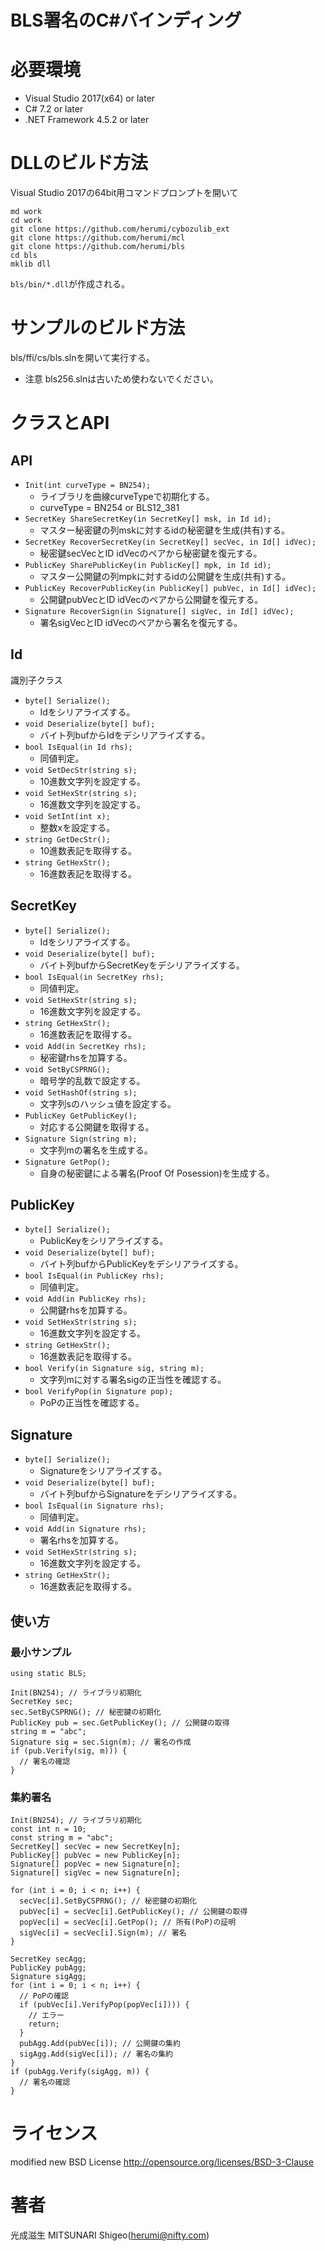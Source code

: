 # BLS署名のC#バインディング

# 必要環境

* Visual Studio 2017(x64) or later
* C# 7.2 or later
* .NET Framework 4.5.2 or later

# DLLのビルド方法

Visual Studio 2017の64bit用コマンドプロンプトを開いて
```
md work
cd work
git clone https://github.com/herumi/cybozulib_ext
git clone https://github.com/herumi/mcl
git clone https://github.com/herumi/bls
cd bls
mklib dll
```
`bls/bin/*.dll`が作成される。

# サンプルのビルド方法

bls/ffi/cs/bls.slnを開いて実行する。

* 注意 bls256.slnは古いため使わないでください。

# クラスとAPI

## API

* `Init(int curveType = BN254);`
    * ライブラリを曲線curveTypeで初期化する。
    * curveType = BN254 or BLS12_381
* `SecretKey ShareSecretKey(in SecretKey[] msk, in Id id);`
    * マスター秘密鍵の列mskに対するidの秘密鍵を生成(共有)する。
* `SecretKey RecoverSecretKey(in SecretKey[] secVec, in Id[] idVec);`
    * 秘密鍵secVecとID idVecのペアから秘密鍵を復元する。
* `PublicKey SharePublicKey(in PublicKey[] mpk, in Id id);`
    * マスター公開鍵の列mpkに対するidの公開鍵を生成(共有)する。
* `PublicKey RecoverPublicKey(in PublicKey[] pubVec, in Id[] idVec);`
    * 公開鍵pubVecとID idVecのペアから公開鍵を復元する。
* `Signature RecoverSign(in Signature[] sigVec, in Id[] idVec);`
    * 署名sigVecとID idVecのペアから署名を復元する。

## Id

識別子クラス

* `byte[] Serialize();`
    * Idをシリアライズする。
* `void Deserialize(byte[] buf);`
    * バイト列bufからIdをデシリアライズする。
* `bool IsEqual(in Id rhs);`
    * 同値判定。
* `void SetDecStr(string s);`
    * 10進数文字列を設定する。
* `void SetHexStr(string s);`
    * 16進数文字列を設定する。
* `void SetInt(int x);`
    * 整数xを設定する。
* `string GetDecStr();`
    * 10進数表記を取得する。
* `string GetHexStr();`
    * 16進数表記を取得する。

## SecretKey

* `byte[] Serialize();`
    * Idをシリアライズする。
* `void Deserialize(byte[] buf);`
    * バイト列bufからSecretKeyをデシリアライズする。
* `bool IsEqual(in SecretKey rhs);`
    * 同値判定。
* `void SetHexStr(string s);`
    * 16進数文字列を設定する。
* `string GetHexStr();`
    * 16進数表記を取得する。
* `void Add(in SecretKey rhs);`
    * 秘密鍵rhsを加算する。
* `void SetByCSPRNG();`
    * 暗号学的乱数で設定する。
* `void SetHashOf(string s);`
    * 文字列sのハッシュ値を設定する。
* `PublicKey GetPublicKey();`
    * 対応する公開鍵を取得する。
* `Signature Sign(string m);`
    * 文字列mの署名を生成する。
* `Signature GetPop();`
    * 自身の秘密鍵による署名(Proof Of Posession)を生成する。

## PublicKey

* `byte[] Serialize();`
    * PublicKeyをシリアライズする。
* `void Deserialize(byte[] buf);`
    * バイト列bufからPublicKeyをデシリアライズする。
* `bool IsEqual(in PublicKey rhs);`
    * 同値判定。
* `void Add(in PublicKey rhs);`
    * 公開鍵rhsを加算する。
* `void SetHexStr(string s);`
    * 16進数文字列を設定する。
* `string GetHexStr();`
    * 16進数表記を取得する。
* `bool Verify(in Signature sig, string m);`
    * 文字列mに対する署名sigの正当性を確認する。
* `bool VerifyPop(in Signature pop);`
    * PoPの正当性を確認する。

## Signature

* `byte[] Serialize();`
    * Signatureをシリアライズする。
* `void Deserialize(byte[] buf);`
    * バイト列bufからSignatureをデシリアライズする。
* `bool IsEqual(in Signature rhs);`
    * 同値判定。
* `void Add(in Signature rhs);`
    * 署名rhsを加算する。
* `void SetHexStr(string s);`
    * 16進数文字列を設定する。
* `string GetHexStr();`
    * 16進数表記を取得する。

## 使い方

### 最小サンプル

```
using static BLS;

Init(BN254); // ライブラリ初期化
SecretKey sec;
sec.SetByCSPRNG(); // 秘密鍵の初期化
PublicKey pub = sec.GetPublicKey(); // 公開鍵の取得
string m = "abc";
Signature sig = sec.Sign(m); // 署名の作成
if (pub.Verify(sig, m))) {
  // 署名の確認
}
```

### 集約署名
```
Init(BN254); // ライブラリ初期化
const int n = 10;
const string m = "abc";
SecretKey[] secVec = new SecretKey[n];
PublicKey[] pubVec = new PublicKey[n];
Signature[] popVec = new Signature[n];
Signature[] sigVec = new Signature[n];

for (int i = 0; i < n; i++) {
  secVec[i].SetByCSPRNG(); // 秘密鍵の初期化
  pubVec[i] = secVec[i].GetPublicKey(); // 公開鍵の取得
  popVec[i] = secVec[i].GetPop(); // 所有(PoP)の証明
  sigVec[i] = secVec[i].Sign(m); // 署名
}

SecretKey secAgg;
PublicKey pubAgg;
Signature sigAgg;
for (int i = 0; i < n; i++) {
  // PoPの確認
  if (pubVec[i].VerifyPop(popVec[i]))) {
    // エラー
    return;
  }
  pubAgg.Add(pubVec[i]); // 公開鍵の集約
  sigAgg.Add(sigVec[i]); // 署名の集約
}
if (pubAgg.Verify(sigAgg, m)) {
  // 署名の確認
}
```

# ライセンス

modified new BSD License
http://opensource.org/licenses/BSD-3-Clause

# 著者

光成滋生 MITSUNARI Shigeo(herumi@nifty.com)
